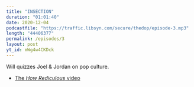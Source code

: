 ```yaml
---
title: "INSECTION"
duration: "01:01:40"
date: 2020-12-04
podcastfile: "https://traffic.libsyn.com/secure/thedop/episode-3.mp3"
length: "44406377"
permalink: /episodes/3
layout: post
yt_id: mWg4w4CKDck
---
```


Will quizzes Joel & Jordan on pop culture.

+ [The _How Rediculous_ video](https://youtu.be/pHQQnD7vgTc)
